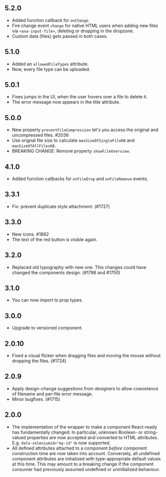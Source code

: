 ## 5.2.0

- Added function callback for `onChange`.
- Fire change event `change` for native HTML users when adding new files via `<axa-input-file>`, deleting or dropping in the dropzone.
- Custom data (files) gets passed in both cases.

## 5.1.0

- Added an `allowedFileTypes` attribute.
- Now, every file type can be uploaded.

## 5.0.1

- Fixes jumps in the UI, when the user hovers over a file to delete it.
- The error message now appears in the title attribute.

## 5.0.0

- New property `preventFileCompression` let's you access the original and uncompressed files. #2036
- Use orignal file size to calculate `maxSizeOfSingleFileKB` and `maxSizeOfAllFilesKB`.
- BREAKING CHANGE: Remove property `showFileOverview`.

## 4.1.0

- Added function callbacks for `onFileDrop` and `onFileRemove` events.

## 3.3.1

- Fix: prevent duplicate style attachment. (#1727)

## 3.3.0

- New icons. #1882
- The text of the red button is visible again.

## 3.2.0

- Replaced old typography with new one. This changes could have changed the components design. (#1796 and #1750)

## 3.1.0

- You can now import ts prop types.

## 3.0.0

- Upgrade to versioned component.

## 2.0.10

- Fixed a visual flicker when dragging files and moving the mouse without dropping the files. (#1724)

## 2.0.9

- Apply design-change suggestions from designers to allow coexistence of filename and per-file error message.
- Minor bugfixes. (#1715)

## 2.0.0

- The implementation of the wrapper to make a component React-ready has
  fundamentally changed. In particular, unknown Boolean- or
  string-valued properties are now accepted and converted to HTML
  attributes. E.g. `data-seleniumid="my-id"` is now supported.
- All defined attributes attached to a component _before_ component
  construction time are now taken into account. Conversely, all undefined
  component attributes are initialized with type-appropriate default
  values at this time. This may amount to a breaking change if the
  component consumer had previously assumed undefined or uninitialized
  behaviour.
